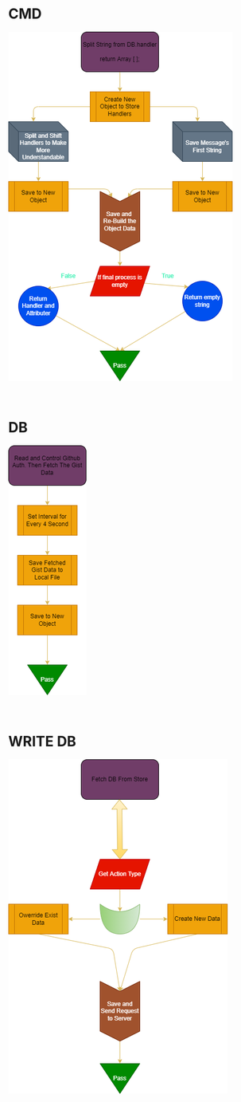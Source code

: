 #
# CMD
<img src="./cmd.png">	
<br><br><br>

#
# DB
<img src="./db.png">	
<br><br><br>

#
# WRITE DB
<img src="./writedb.png">	
<br><br><br>
